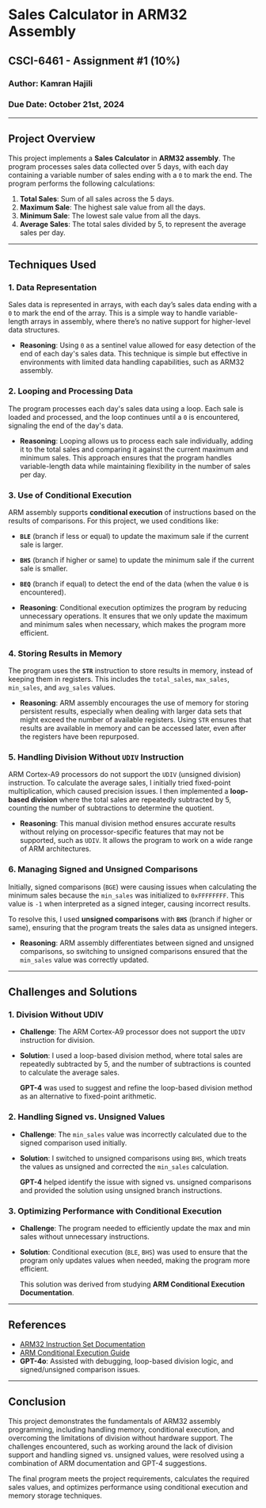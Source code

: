 # **Sales Calculator in ARM32 Assembly**

## **CSCI-6461 - Assignment #1 (10%)**

### **Author**: Kamran Hajili  
### **Due Date**: October 21st, 2024

---

## **Project Overview**

This project implements a **Sales Calculator** in **ARM32 assembly**. The program processes sales data collected over 5 days, with each day containing a variable number of sales ending with a `0` to mark the end. The program performs the following calculations:

1. **Total Sales**: Sum of all sales across the 5 days.
2. **Maximum Sale**: The highest sale value from all the days.
3. **Minimum Sale**: The lowest sale value from all the days.
4. **Average Sales**: The total sales divided by 5, to represent the average sales per day.

---

## **Techniques Used**

### **1. Data Representation**

Sales data is represented in arrays, with each day’s sales data ending with a `0` to mark the end of the array. This is a simple way to handle variable-length arrays in assembly, where there’s no native support for higher-level data structures.

- **Reasoning**: Using `0` as a sentinel value allowed for easy detection of the end of each day's sales data. This technique is simple but effective in environments with limited data handling capabilities, such as ARM32 assembly.

### **2. Looping and Processing Data**

The program processes each day's sales data using a loop. Each sale is loaded and processed, and the loop continues until a `0` is encountered, signaling the end of the day's data.

- **Reasoning**: Looping allows us to process each sale individually, adding it to the total sales and comparing it against the current maximum and minimum sales. This approach ensures that the program handles variable-length data while maintaining flexibility in the number of sales per day.

### **3. Use of Conditional Execution**

ARM assembly supports **conditional execution** of instructions based on the results of comparisons. For this project, we used conditions like:

- **`BLE`** (branch if less or equal) to update the maximum sale if the current sale is larger.
- **`BHS`** (branch if higher or same) to update the minimum sale if the current sale is smaller.
- **`BEQ`** (branch if equal) to detect the end of the data (when the value `0` is encountered).

- **Reasoning**: Conditional execution optimizes the program by reducing unnecessary operations. It ensures that we only update the maximum and minimum sales when necessary, which makes the program more efficient.

### **4. Storing Results in Memory**

The program uses the **`STR`** instruction to store results in memory, instead of keeping them in registers. This includes the `total_sales`, `max_sales`, `min_sales`, and `avg_sales` values.

- **Reasoning**: ARM assembly encourages the use of memory for storing persistent results, especially when dealing with larger data sets that might exceed the number of available registers. Using `STR` ensures that results are available in memory and can be accessed later, even after the registers have been repurposed.

### **5. Handling Division Without `UDIV` Instruction**

ARM Cortex-A9 processors do not support the `UDIV` (unsigned division) instruction. To calculate the average sales, I initially tried fixed-point multiplication, which caused precision issues. I then implemented a **loop-based division** where the total sales are repeatedly subtracted by 5, counting the number of subtractions to determine the quotient.

- **Reasoning**: This manual division method ensures accurate results without relying on processor-specific features that may not be supported, such as `UDIV`. It allows the program to work on a wide range of ARM architectures.

### **6. Managing Signed and Unsigned Comparisons**

Initially, signed comparisons (`BGE`) were causing issues when calculating the minimum sales because the `min_sales` was initialized to `0xFFFFFFFF`. This value is `-1` when interpreted as a signed integer, causing incorrect results.

To resolve this, I used **unsigned comparisons** with **`BHS`** (branch if higher or same), ensuring that the program treats the sales data as unsigned integers.

- **Reasoning**: ARM assembly differentiates between signed and unsigned comparisons, so switching to unsigned comparisons ensured that the `min_sales` value was correctly updated.

---

## **Challenges and Solutions**

### **1. Division Without UDIV**

- **Challenge**: The ARM Cortex-A9 processor does not support the `UDIV` instruction for division.
- **Solution**: I used a loop-based division method, where total sales are repeatedly subtracted by 5, and the number of subtractions is counted to calculate the average sales.

  **GPT-4** was used to suggest and refine the loop-based division method as an alternative to fixed-point arithmetic.

### **2. Handling Signed vs. Unsigned Values**

- **Challenge**: The `min_sales` value was incorrectly calculated due to the signed comparison used initially.
- **Solution**: I switched to unsigned comparisons using `BHS`, which treats the values as unsigned and corrected the `min_sales` calculation.

  **GPT-4** helped identify the issue with signed vs. unsigned comparisons and provided the solution using unsigned branch instructions.

### **3. Optimizing Performance with Conditional Execution**

- **Challenge**: The program needed to efficiently update the max and min sales without unnecessary instructions.
- **Solution**: Conditional execution (`BLE`, `BHS`) was used to ensure that the program only updates values when needed, making the program more efficient.

  This solution was derived from studying **ARM Conditional Execution Documentation**.

---

## **References**

- [ARM32 Instruction Set Documentation](https://developer.arm.com/documentation/ddi0337/e)
- [ARM Conditional Execution Guide](https://community.arm.com/arm-community-blogs/b/tools-software-ides-blog/posts/conditional-execution-in-armv7-m)
- **GPT-4o**: Assisted with debugging, loop-based division logic, and signed/unsigned comparison issues.

---

## **Conclusion**

This project demonstrates the fundamentals of ARM32 assembly programming, including handling memory, conditional execution, and overcoming the limitations of division without hardware support. The challenges encountered, such as working around the lack of division support and handling signed vs. unsigned values, were resolved using a combination of ARM documentation and GPT-4 suggestions.

The final program meets the project requirements, calculates the required sales values, and optimizes performance using conditional execution and memory storage techniques.
